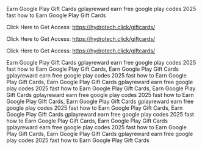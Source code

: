 Earn Google Play Gift Cards gplayreward earn free google play codes 2025 fast how to Earn Google Play Gift Cards

Click Here to Get Access: https://hydrotech.click/giftcards/

Click Here to Get Access: https://hydrotech.click/giftcards/

Click Here to Get Access: https://hydrotech.click/giftcards/

Earn Google Play Gift Cards gplayreward earn free google play codes 2025 fast how to Earn Google Play Gift Cards, Earn Google Play Gift Cards gplayreward earn free google play codes 2025 fast how to Earn Google Play Gift Cards, Earn Google Play Gift Cards gplayreward earn free google play codes 2025 fast how to Earn Google Play Gift Cards, Earn Google Play Gift Cards gplayreward earn free google play codes 2025 fast how to Earn Google Play Gift Cards, Earn Google Play Gift Cards gplayreward earn free google play codes 2025 fast how to Earn Google Play Gift Cards, Earn Google Play Gift Cards gplayreward earn free google play codes 2025 fast how to Earn Google Play Gift Cards, Earn Google Play Gift Cards gplayreward earn free google play codes 2025 fast how to Earn Google Play Gift Cards, Earn Google Play Gift Cards gplayreward earn free google play codes 2025 fast how to Earn Google Play Gift Cards
